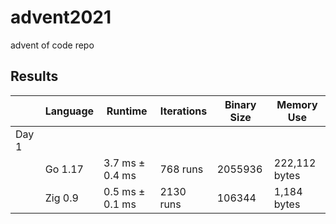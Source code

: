 # advent2021
advent of code repo

## Results

|       | Language | Runtime | Iterations |  Binary Size | Memory Use |
|-------|----------|---------|------------|--------------|------------|
| Day 1 | | | | | | 
|       | Go 1.17 | 3.7 ms ±   0.4 ms | 768 runs | 2055936 | 222,112 bytes |
|       | Zig 0.9 | 0.5 ms ±   0.1 ms | 2130 runs | 106344 | 1,184 bytes |
